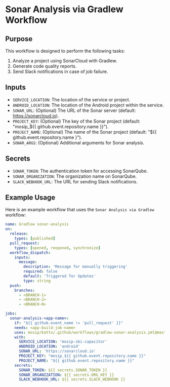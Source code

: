 # Sonar Analysis via Gradlew Workflow

## Purpose
This workflow is designed to perform the following tasks:
1. Analyze a project using SonarCloud with Gradlew.
2. Generate code quality reports.
3. Send Slack notifications in case of job failure.

## Inputs
- `SERVICE_LOCATION`: The location of the service or project.
- `ANDROID_LOCATION`: The location of the Android project within the service.
- `SONAR_URL`: (Optional) The URL of the Sonar server (default: https://sonarcloud.io).
- `PROJECT_KEY`: (Optional) The key of the Sonar project (default: "mosip_${{ github.event.repository.name }}").
- `PROJECT_NAME`: (Optional) The name of the Sonar project (default: "${{ github.event.repository.name }").
- `SONAR_ARGS`: (Optional) Additional arguments for Sonar analysis.

## Secrets
- `SONAR_TOKEN`: The authentication token for accessing SonarQube.
- `SONAR_ORGANIZATION`: The organization name on SonarQube.
- `SLACK_WEBHOOK_URL`: The URL for sending Slack notifications.

## Example Usage
Here is an example workflow that uses the `Sonar Analysis via Gradlew` workflow:

```yaml
name: Gradlew sonar-analysis
on:
  release:
    types: [published]
  pull_request:
    types: [opened, reopened, synchronize]
  workflow_dispatch:
    inputs:
      message:
        description: 'Message for manually triggering'
        required: false
        default: 'Triggered for Updates'
        type: string
  push:
    branches:
      - <BRANCH-1>
      - <BRANCH-2>
      - <BRANCH-N>

jobs:
  sonar-analysis-<app-name>:
    if: "${{ github.event_name != 'pull_request' }}"
    needs: <app-build-job-name>
    uses: mosip/kattu/.github/workflows/gradlew-sonar-analysis.yml@master
    with:
      SERVICE_LOCATION: 'mosip-sbi-capacitor'
      ANDROID_LOCATION: 'android'
      SONAR_URL: 'https://sonarcloud.io'
      PROJECT_KEY: "mosip_${{ github.event.repository.name }}"
      PROJECT_NAME: "${{ github.event.repository.name }}"
    secrets:
      SONAR_TOKEN: ${{ secrets.SONAR_TOKEN }}
      SONAR_ORGANIZATION: ${{ secrets.ORG_KEY }}
      SLACK_WEBHOOK_URL: ${{ secrets.SLACK_WEBHOOK }}
```
